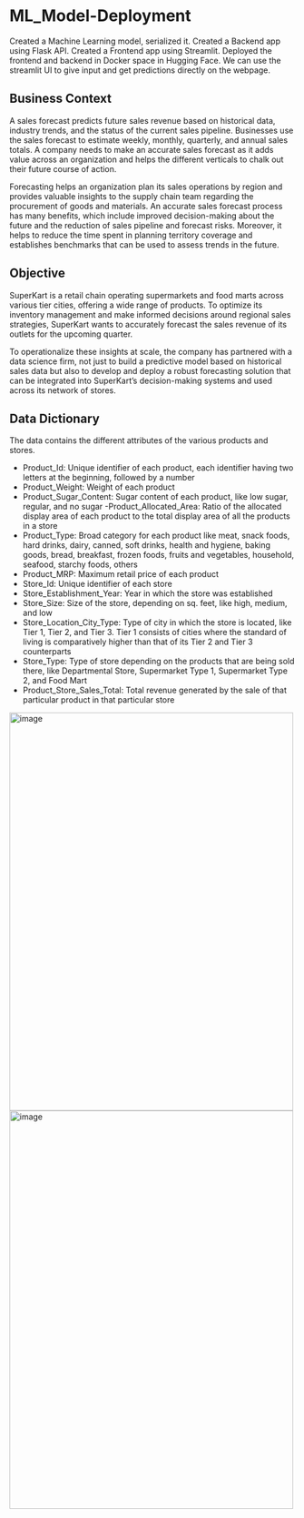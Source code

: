 # ML_Model-Deployment

Created a Machine Learning model, serialized it. Created a Backend app using Flask API. Created a Frontend app using Streamlit. Deployed the frontend and backend in Docker space in Hugging Face. We can use the streamlit UI to give input and get predictions directly on the webpage.

## Business Context
A sales forecast predicts future sales revenue based on historical data, industry trends, and the status of the current sales pipeline. Businesses use the sales forecast to estimate weekly, monthly, quarterly, and annual sales totals. A company needs to make an accurate sales forecast as it adds value across an organization and helps the different verticals to chalk out their future course of action.

Forecasting helps an organization plan its sales operations by region and provides valuable insights to the supply chain team regarding the procurement of goods and materials. An accurate sales forecast process has many benefits, which include improved decision-making about the future and the reduction of sales pipeline and forecast risks. Moreover, it helps to reduce the time spent in planning territory coverage and establishes benchmarks that can be used to assess trends in the future.

## Objective
SuperKart is a retail chain operating supermarkets and food marts across various tier cities, offering a wide range of products. To optimize its inventory management and make informed decisions around regional sales strategies, SuperKart wants to accurately forecast the sales revenue of its outlets for the upcoming quarter.

To operationalize these insights at scale, the company has partnered with a data science firm, not just to build a predictive model based on historical sales data but also to develop and deploy a robust forecasting solution that can be integrated into SuperKart’s decision-making systems and used across its network of stores.

## Data Dictionary
The data contains the different attributes of the various products and stores.

- Product_Id: Unique identifier of each product, each identifier having two letters at the beginning, followed by a number
- Product_Weight: Weight of each product
- Product_Sugar_Content: Sugar content of each product, like low sugar, regular, and no sugar
-Product_Allocated_Area: Ratio of the allocated display area of each product to the total display area of all the products in a store
- Product_Type: Broad category for each product like meat, snack foods, hard drinks, dairy, canned, soft drinks, health and hygiene, baking goods, bread, breakfast, frozen foods, fruits and vegetables, household, seafood, starchy foods, others
- Product_MRP: Maximum retail price of each product
- Store_Id: Unique identifier of each store
- Store_Establishment_Year: Year in which the store was established
- Store_Size: Size of the store, depending on sq. feet, like high, medium, and low
- Store_Location_City_Type: Type of city in which the store is located, like Tier 1, Tier 2, and Tier 3. Tier 1 consists of cities where the standard of living is comparatively higher than that of its Tier 2 and Tier 3 counterparts
- Store_Type: Type of store depending on the products that are being sold there, like Departmental Store, Supermarket Type 1, Supermarket Type 2, and Food Mart
- Product_Store_Sales_Total: Total revenue generated by the sale of that particular product in that particular store

<img width="500" height="700" alt="image" src="https://github.com/user-attachments/assets/e7c86489-38b3-4976-adfd-f6f088fe5a76" />  <img width="500" height="700" alt="image" src="https://github.com/user-attachments/assets/64d18d92-a415-42d7-9598-40c7c6052e47" />


